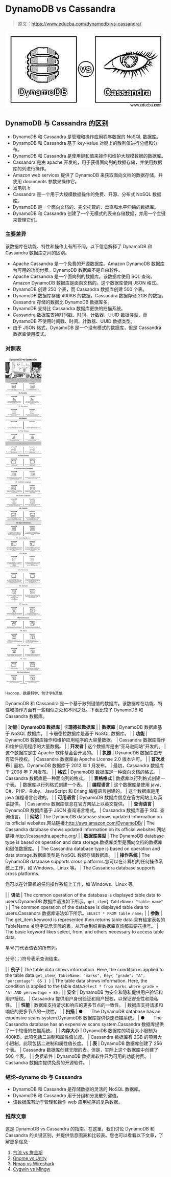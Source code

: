 # DynamoDB vs Cassandra

> 原文：<https://www.educba.com/dynamodb-vs-cassandra/>

![DynamoDB vs Cassandra](img/bb9f2e9ddea3bb556bee1dfc466e2ca4.png)



## DynamoDB 与 Cassandra 的区别

*   DynamoDB 和 Cassandra 是管理和操作应用程序数据的 NoSQL 数据库。
*   DynamoDB 和 Cassandra 基于 key-value 对键上的散列值进行分组和分布。
*   DynamoDB 和 Cassandra 是使用键和值来操作和维护大规模数据的数据库。
*   Cassandra 是由 apache 开发的，用于获得面向列的数据存储，并使用数据库的列进行操作。
*   Amazon web services 提供了 DynamoDB 来获取面向文档的数据存储，并使用 documents 参数来操作它。
*   发电机 b
*   Cassandra 是一个用于大规模数据操作的免费、开源、分布式 NoSQL 数据库。
*   DynamoDB 是一个面向文档的、完全托管的、垂直和水平伸缩的数据库。
*   DynamoDB 和 Cassandra 创建了一个无模式的表来存储数据，并用一个主键来管理它们。

### 主要差异

该数据库在功能、特性和操作上有所不同。以下信息解释了 DynamoDB 和 Cassandra 数据库之间的区别。

*   Apache Cassandra 是一个免费的开源数据库。Amazon DynamoDB 数据库为可用的功能付费。DynamoDB 数据库不是自由软件。
*   Apache Cassandra 是一个面向列的数据库。该数据库使用 SQL 查询。Amazon DynamoDB 数据库是面向文档的。这个数据库使用 JSON 格式。
*   DynamoDB 创建 250 个表，而 Cassandra 数据库创建 500 个表。
*   DynamoDB 数据库存储 400KB 的数据。Cassandra 数据存储 2GB 的数据。Cassandra 存储的数据比 DynamoDB 数据库多。
*   DynamoDB 支持比 Cassandra 数据库更快的扫描系统。
*   Cassandra 数据库支持时间戳、时间、计数器、UUID 数据类型，而 DynamoDB 不使用时间戳、时间、计数器、UUID 数据类型。
*   由于 JSON 格式，DynamoDB 是一个没有模式的数据库，但是 Cassandra 数据库使用模式。

### 对照表

![DynamoDB-vs-Cassandra-info](img/6b316b49417c9f54aea0bd0ea03a3bf3.png)



<small>Hadoop、数据科学、统计学&其他</small>

DynamoDB 和 Cassandra 是一个基于散列键值的数据库。该数据库在功能、特性和操作方面有一些相似之处和不同之处。下表比较了 DynamoDB 和 Cassandra 数据库。

| **功能** | **DynamoDB 数据库** | **卡珊德拉数据库** |
| **数据库** | DynamoDB 数据库基于 NoSQL 数据库。 | 卡珊德拉数据库是基于 NoSQL 数据库。 |
| **功能** | DynamoDB 数据库操作和维护应用程序的大容量数据。 | Cassandra 数据库操作和维护应用程序的大量数据。 |
| **开发者** | 这个数据库是由“亚马逊网站”开发的。 | 这个数据库是由 Apache 软件基金会开发的。 |
| **执照** | DynamoDB 数据库由专有软件授权。 | Cassandra 数据库由 Apache License 2.0 版本许可。 |
| **首次发布** | 最初，DynamoDB 数据库于 2012 年 1 月发布。 | 最初，Cassandra 数据库于 2008 年 7 月发布。 |
| **格式** | DynamoDB 数据库是一种面向文档的格式。 | Cassandra 数据库是一种面向列的格式。 |
| **表格格式** | 数据库以行列格式创建一个表。 | 数据库以行列格式创建一个表。 |
| **编程语言** | 这个数据库是使用 java、C#、PHP、Ruby、JavaScript 和 Erlang 编程语言创建的。 | 这个数据库是用 java 编程语言创建的。 |
| **可用语言** | DynamoDB 数据库信息在官方网站上以英语提供。 | Cassandra 数据库信息在官方网站上以英文提供。 |
| **查询语言** | DynamoDB 数据库基于 JSON 查询语言格式。 | Cassandra 数据库基于 SQL 查询语言。 |
| **网站** | The DynamoDB database shows updated information on its official websites.网站链接:http://aws.amazon.com/DynamoDB/ | The Cassandra database shows updated information on its official websites.网站链接:http://cassandra.apache.org/ |
| **数据库类型** | The DynamoDB database type is based on operation and data storage.数据库类型是面向文档的数据库和键值数据库。 | The Cassandra database type is based on operation and data storage.数据库类型是 NoSQL 数据存储数据库。 |
| **操作系统** | The DynamoDB database supports cross platforms.您可以在计算机的任何操作系统上工作，如 Windows、Linux 等。 | The Cassandra database supports cross platforms.

您可以在计算机的任何操作系统上工作，如 Windows、Linux 等。

 |
| **语法** | The common operation of the database is displayed table data to users.DynamoDB 数据库语法如下所示。`get_item{
TableName: "table name"
}` | The common operation of the database is displayed table data to users.Cassandra 数据库语法如下所示。`SELECT * FROM table name;` |
| **参数** | The get_item keyword is represented then returns table data.具有给定表名的 TableName 关键字显示实际的表。从开始到结束数据库查询都需要花括号。 | The basic keyword likes select, from, and others necessary to access table data.

星号(*)代表该表的所有列。

分号(；)符号表示查询结束。

 |
| **例子** | The table data shows information. Here, the condition is applied to the table data.`get_item{
TableName: "marks",
Key{
"grade": "A",
"percentage": 85
}
}` | The table data shows information. Here, the condition is applied to the table data.`Select * from marks where grade = 'A' AND percentage = 85;` |
| **安全** | DynamoDB 为安全和隐私提供用户验证和用户授权。 | Cassandra 提供用户身份验证和用户授权，以保证安全性和隐私性。 |
| **性能** | 数据库支持请求和响应的更多节点的一致性。 | 数据库支持请求和响应的更多节点的一致性。 |
| **扫描** | ●       The DynamoDB database has an expensive scans system.DynamoDB 数据库提供快速扫描系统。 | ●       The Cassandra database has an expensive scans system.Cassandra 数据库提供了一个较慢的扫描系统。 |
| **内存大小** | DynamoDB 数据库的项目大小限制为 400KB。此项包括二进制和属性值长度。 | Cassandra 数据库有 2GB 的项目大小限制。此项包括二进制和属性值长度。 |
| **表** | DynamoDB 数据库创建了 256 个表。 | Cassandra 数据库创建无限的表。但是，实际上这个数据库中创建了 500 个表。 |
| 免费软件 | DynamoDB 数据库软件只为可用的功能付费。 | Cassandra 数据库提供免费的开源软件。 |

### 结论–dynamo db 与 Cassandra

*   DynamoDB 和 Cassandra 是存储数据的灵活的 NoSQL 数据库。
*   DynamoDB 和 Cassandra 用于分组和分发散列键值。
*   该数据库有助于管理和操作 web 应用程序的复杂数据。

### 推荐文章

这是 DynamoDB vs Cassandra 的指南。在这里，我们讨论 DynamoDB 和 Cassandra 的关键区别，并提供信息图表和比较表。您也可以看看以下文章，了解更多信息–

1.  [气流 vs 詹金斯](https://www.educba.com/airflow-vs-jenkins/)
2.  [Gnome vs Unity](https://www.educba.com/gnome-vs-unity/)
3.  [Nmap vs Wireshark](https://www.educba.com/nmap-vs-wireshark/)
4.  [Cygwin vs Mingw](https://www.educba.com/cygwin-vs-mingw/)





